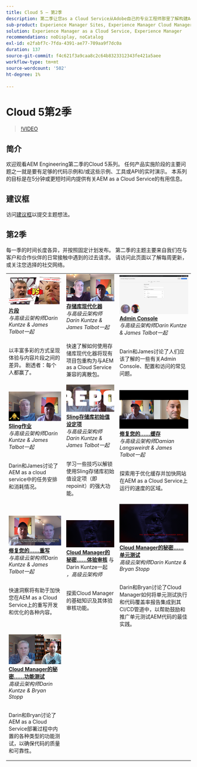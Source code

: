 ```yaml
---
title: Cloud 5 — 第2季
description: 第二季让您as a Cloud Service从Adobe自己的专业工程师那里了解构建Adobe Experience Manager (AEM)以及提供该软件的专业服务。
sub-product: Experience Manager Sites, Experience Manager Cloud Manager, Experience Manager Assets
solution: Experience Manager as a Cloud Service, Experience Manager
recommendations: noDisplay, noCatalog
exl-id: e2fabf7c-7fda-4391-ae77-709aa9f7dc0a
duration: 137
source-git-commit: f4c621f3a9caa8c2c64b8323312343fe421a5aee
workflow-type: tm+mt
source-wordcount: '502'
ht-degree: 1%

---
```


# Cloud 5第2季

>[!VIDEO](https://video.tv.adobe.com/v/346567?quality=12&learn=on)

## 简介

欢迎观看AEM Engineering第二季的Cloud 5系列。 任何产品实施阶段的主要问题之一就是要有足够的代码示例和/或这些示例、工具或API的实时演示。 本系列的目标是在5分钟或更短时间内提供有关AEM as a Cloud Service的有用信息。

## 建议框

访问[建议框](https://forms.office.com/r/74P5Xz4UH0)以提交主题想法。

## 第2季

每一季的时间长度各异，并按照固定计划发布。 第二季的主题主要来自我们在与客户和合作伙伴的日常接触中遇到的过去请求。 请访问此页面以了解每周更新，或关注您选择的社交网络。

<table>
    <tr>
        <td>
            <a href="season-2/cloud5-experience-v-content-fragments.md">
                <img alt="片段" src="./imgs/s2/000-thumb.png"/>
            </a>
            <div>
                <a href="season-2/cloud5-experience-v-content-fragments.md"><strong>片段</strong></a>        
                <br/><em>与高级云架构师Darin Kuntze &amp; James Talbot一起</em>
            </div>
            <p>
                <br/>
                以丰富多彩的方式呈现体验与内容片段之间的差异。 剧透者：每个人都赢了。
            </p>
        </td>   
         <td>
            <a href="season-2/cloud5-repo-modernizer.md">
                 <img alt="存储库现代化器" src="./imgs/s2/001-thumb.png"/>
            </a>
            <div>
                <a href="season-2/cloud5-repo-modernizer.md"><strong>存储库现代化器</strong></a> 
               <br/><em>与高级云架构师Darin Kuntze &amp; James Talbot一起</em>
            </div>
            <p>
                <br/>
                快速了解如何使用存储库现代化器将现有项目包重构为与AEM as a Cloud Service兼容的离散包。
            </p>
         </td>
         <td>
            <a href="season-2/cloud5-admin-console.md">
                 <img alt="Admin Console" src="./imgs/s2/002-thumb.png"/>
            </a>
            <div>
                  <a href="season-2/cloud5-admin-console.md"><strong>Admin Console</strong></a>
               <br/><em>与高级云架构师Darin Kuntze &amp; James Talbot一起</em>
            </div>
            <p>
            <br/>
               Darin和James讨论了人们应该了解的一些有关Admin Console、配置和访问的常见问题。
            </p>
         </td> 
  </tr>
  <tr>
         <td>
            <a href="season-2/cloud5-sling-job-scheduler.md">
                 <img alt="Sling 作业" src="./imgs/s2/003-thumb.png"/>
            </a>
            <div>
                  <a href="season-2/cloud5-sling-job-scheduler.md"><strong>Sling作业</strong></a>
               <br/><em>与高级云架构师Darin Kuntze &amp; James Talbot一起</em>
            </div>
            <p>
            <br/>
               Darin和James讨论了AEM as a cloud service中的任务安排和消耗情况。
            </p>
         </td> 
         <td>
            <a href="season-2/cloud5-repoinit.md">
                 <img alt="存储库初始值设定项(repoinit)" src="./imgs/s2/004-thumb.png"/>
            </a>
            <div>
                  <a href="season-2/cloud5-repoinit.md"><strong>Sling存储库初始值设定项</strong></a>
               <br/><em>与高级云架构师Darin Kuntze &amp; James Talbot一起</em>
            </div>
            <p>
            <br/>
              学习一些技巧以解锁使用Sling存储库初始值设定项（即repoinit）的强大功能。
            </p>
         </td>   
     <td>
            <a href="season-2/cloud5-fix-your-cache.md">
               <img alt="修复缓存" src="./imgs/s2/005-thumb.png"/>
            </a>
      <div>
         <a href="season-2/cloud5-fix-your-cache.md"><strong>修复您的……缓存</strong></a>
         <br/><em>与高级云架构师Damian Langsweirdt &amp; James Talbot一起</em>
      </div>
      <p>
         <br/>
             探索用于优化缓存并加快网站在AEM as a Cloud Service上运行的速度的区域。
      </p>
   </td> 
  </tr>
<tr>
   <td>
           <a href="season-2/cloud5-fix-your-rewrites.md">
               <img alt="修复您的……重写" src="./imgs/s2/006-thumb.png"/>
            </a>
      <div>
            <a href="season-2/cloud5-fix-your-rewrites.md"><strong>修复您的……重写</strong></a>
         <br/><em>与高级云架构师Darin Kuntze &amp; James Talbot一起</em>
      </div>
      <p>
        <br/>
         快速洞察将有助于加快您在AEM as a Cloud Service上的重写开发和优化的各种内容。
      </p>
     </td>   
     <td>
            <a href="season-2/cloud5-mocm-experience-audit.md">
               <img alt="Cloud Manager的秘密……体验审核" src="./imgs/s2/007-thumb.png"/>
               </a>
      <div>
            <a href="season-2/cloud5-mocm-experience-audit.md"><strong>Cloud Manager的秘密……体验审核</strong></a>
         与Darin Kuntze一起<br/><em>，高级云架构师</em>
      </div>
      <p>
        <br/>
        探索Cloud Manager的基础知识及其体验审核功能。
      </p>
   </td>
     <td>
            <a href="season-2/cloud5-mocm-unit-tests.md">
               <img alt="Cloud Manager的秘密……单元测试" src="./imgs/s2/008-thumb.png"/>
            </a>
      <div>
            <a href="season-2/cloud5-mocm-unit-tests.md"><strong>Cloud Manager的秘密……单元测试</strong></a>
         <br/><em>高级云架构师Darin Kuntze &amp; Bryan Stopp</em>
      </div>
      <p>
        <br/>
        Darin和Bryan讨论了Cloud Manager如何将单元测试执行和代码覆盖率报告集成到其CI/CD管道中，以帮助鼓励和推广单元测试AEM代码的最佳实践。
      </p>
   </td> 
  </tr>
    <tr>
        <td>
               <a href="season-2/cloud5-mocm-functional-tests.md">
                   <img alt="Cloud Manager的秘密……功能测试" src="./imgs/s2/009-thumb.png"/>
               </a>
            <div>
                <a href="season-2/cloud5-mocm-functional-tests.md"><strong>Cloud Manager的秘密……功能测试</strong><br/></a>        
                <em>高级云架构师Darin Kuntze &amp; Bryan Stopp</em>
            </div>
            <p><br/>
                Darin和Bryan讨论了AEM as a Cloud Service部署过程中内置的各种类型的功能测试，以确保代码的质量和可靠性。
            </p>
        </td>
        <td></td>
        <td></td>
    </tr>
</table>
